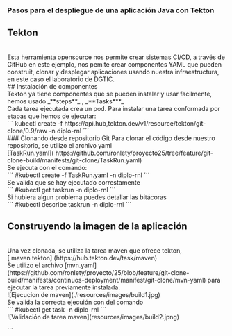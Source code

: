 ### Pasos para el despliegue de una aplicación Java con Tekton

## Tekton
<br>
Esta herramienta opensource nos permite  crear sistemas CI/CD, a través de GitHub en este ejemplo, nos pemite crear componentes YAML que pueden construit, clonar y desplegar aplicaciones usando nuestra infraestructura, en este caso el laboratorio de DGTIC.
<br>
## Instalación de componentes
<br>
Tekton ya tiene componentes que se pueden instalar y usar facilmente, hemos usado _**steps**_ , _**Tasks***_
<br>
Cada tarea ejecutada crea un pod. Para instalar una tarea conformada por etapas  que hemos de ejecutar:
<br>
´´´
kubectl create -f https://api.hub,tekton.dev/v1/resource/tekton/git-clone/0.9/raw -n diplo-rnl
´´´
<br>
### Clonando desde repositorio Git
Para clonar el código desde nuestro repositorio, se utilizo el archivo yaml
<br>
[TaskRun.yaml]( https://github.com/ronlety/proyecto25/tree/feature/git-clone-build/manifests/git-clone/TaskRun.yaml)
<br>
Se ejecuta con el comando:
<br>
´´´
#kubectl create -f TaskRun.yaml -n diplo-rnl
´´´
<br>
Se valida que se hay ejecutado correstamente
<br>
´´´
#kubectl get taskrun -n diplo-rnl
´´´
<br>
Si hubiera algun problema puedes detallar las bitácoras
<br>
´´´
#kubectl describe taskrun <nombre-de-taskrun> -n diplo-rnl
´´´
<br>

## Construyendo la imagen  de la aplicación
<br>
Una vez clonada,  se utiliza la tarea maven que ofrece tekton,
<br> 
[ maven tekton] (https://hub.tekton.dev/task/maven)
<br>
Se utilizo el archivo [mvn.yaml](https://github.com/ronlety/proyecto/25/blob/feature/git-clone-build/manifests/continuos-deployment/manifest/git-clone/mvn-yaml) para ejecutar la tarea previamente instalada.
<br>
![Ejecucion de maven](./resources/images/build1.jpg)
<br>
Se valida la correcta ejecuión con del comando 
<br>
´´´
#kubectl get task -n diplo-rnl
´´´
<br>
![Validación de tarea maven](resources/images/build2.jpng)

´´´


